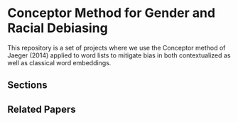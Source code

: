 # Conceptor Method for Gender and Racial Debiasing

This repository is a set of projects where we use the Conceptor method of Jaeger (2014) applied to word lists to mitigate bias in both contextualized as well as classical word embeddings.

## Sections

## Related Papers
